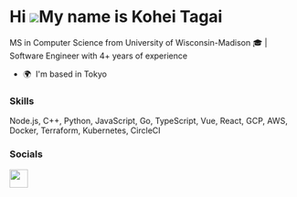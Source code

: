 Hi ![](https://user-images.githubusercontent.com/18350557/176309783-0785949b-9127-417c-8b55-ab5a4333674e.gif)My name is Kohei Tagai
===================================================================================================================================

MS in Computer Science from University of Wisconsin-Madison 🎓 | Software Engineer with 4+ years of experience

* 🌍  I'm based in Tokyo

### Skills

Node.js, C++, Python, JavaScript, Go, TypeScript, Vue, React, GCP, AWS, Docker, Terraform, Kubernetes, CircleCI

### Socials

<p align="left"> <a href="https://www.github.com/tkohei07" target="_blank" rel="noreferrer"><img src="https://raw.githubusercontent.com/danielcranney/readme-generator/main/public/icons/socials/github.svg" width="32" height="32" /></a></p>
